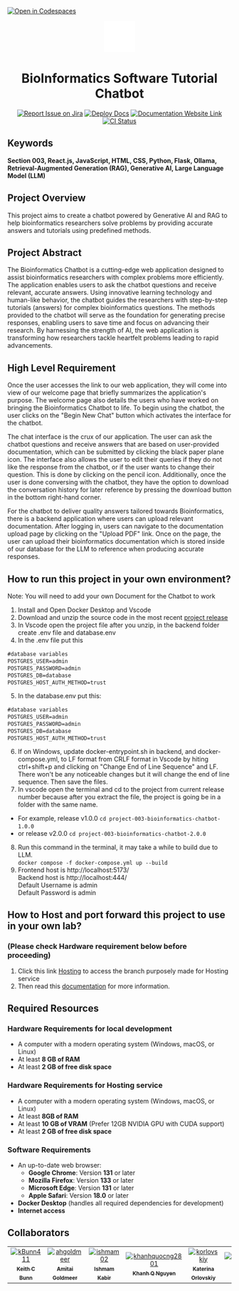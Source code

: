 [![Open in Codespaces](https://classroom.github.com/assets/launch-codespace-2972f46106e565e64193e422d61a12cf1da4916b45550586e14ef0a7c637dd04.svg)](https://classroom.github.com/open-in-codespaces?assignment_repo_id=17857751)
<div align="center">

<img src="https://raw.githubusercontent.com/Capstone-Projects-2025-Spring/project-003-bioinformatics-chatbot/e631e760afa8739c8c61edf0687d2edffcf8e8b2/frontend/logo.svg" width="70" />

# BioInformatics Software Tutorial Chatbot
[![Report Issue on Jira](https://img.shields.io/badge/Report%20Issues-Jira-0052CC?style=flat&logo=jira-software)](https://temple-cis-projects-in-cs.atlassian.net/jira/software/c/projects/DT/issues)
[![Deploy Docs](https://github.com/ApplebaumIan/tu-cis-4398-docs-template/actions/workflows/deploy.yml/badge.svg)](https://github.com/ApplebaumIan/tu-cis-4398-docs-template/actions/workflows/deploy.yml)
[![Documentation Website Link](https://img.shields.io/badge/-Documentation%20Website-brightgreen)](https://capstone-projects-2025-spring.github.io/project-003-bioinformatics-chatbot/)
[![CI Status](https://github.com/Capstone-Projects-2025-Spring/project-003-bioinformatics-chatbot/actions/workflows/ci-tests.yml/badge.svg)](https://github.com/Capstone-Projects-2025-Spring/project-003-bioinformatics-chatbot/actions/workflows/ci-tests.yml)


</div>


## Keywords

**Section 003, React.js, JavaScript, HTML, CSS, Python, Flask, Ollama, Retrieval-Augmented Generation (RAG), Generative AI, Large Language Model (LLM)**

## Project Overview

This project aims to create a chatbot powered by Generative AI and RAG to help bioinformatics researchers solve problems by providing accurate answers and tutorials using predefined methods.

## Project Abstract

The Bioinformatics Chatbot is a cutting-edge web application designed to assist bioinformatics researchers with complex problems more efficiently. The application enables users to ask the chatbot questions and receive relevant, accurate answers. Using innovative learning technology and human-like behavior, the chatbot guides the researchers with step-by-step tutorials (answers) for complex bioinformatics questions. The methods provided to the chatbot will serve as the foundation for generating precise responses, enabling users to save time and focus on advancing their research. By harnessing the strength of AI, the web application is transforming how researchers tackle heartfelt problems leading to rapid advancements. 


## High Level Requirement

Once the user accesses the link to our web application, they will come into view of our welcome page that briefly summarizes the application's purpose. The welcome page also details the users who have worked on bringing the Bioinformatics Chatbot to life. To begin using the chatbot, the user clicks on the "Begin New Chat" button which activates the interface for the chatbot.

The chat interface is the crux of our application. The user can ask the chatbot questions and receive answers that are based on user-provided documentation, which can be submitted by clicking the black paper plane icon. The interface also allows the user to edit their queries if they do not like the response from the chatbot, or if the user wants to change their question. This is done by clicking on the pencil icon. Additionally, once the user is done conversing with the chatbot, they have the option to download the conversation history for later reference by pressing the download button in the bottom right-hand corner.

For the chatbot to deliver quality answers tailored towards Bioinformatics, there is a backend application where users can upload relevant documentation. After logging in, users can navigate to the documentation upload page by clicking on the "Upload PDF" link. Once on the page, the user can upload their bioinformatics documentation which is stored inside of our database for the LLM to reference when producing accurate responses.  
 



## How to run this project in your own environment?

Note: You will need to add your own Document for the Chatbot to work

1. Install and Open Docker Desktop and Vscode
2. Download and unzip the source code in the most recent [project release](github.com/Capstone-Projects-2025-Spring/project-003-bioinformatics-chatbot/releases/latest)
3. In Vscode open the project file after you unzip, in the backend folder create .env file and database.env
4. In the .env file put this
```
#database variables
POSTGRES_USER=admin
POSTGRES_PASSWORD=admin
POSTGRES_DB=database
POSTGRES_HOST_AUTH_METHOD=trust
```
5. In the database.env put this:
```
#database variables
POSTGRES_USER=admin
POSTGRES_PASSWORD=admin
POSTGRES_DB=database
POSTGRES_HOST_AUTH_METHOD=trust
```
6. If on Windows, update docker-entrypoint.sh in backend, and docker-compose.yml, to LF format from CRLF format in Vscode by hiting ctrl+shift+p and clicking on "Change End of Line Sequence" and LF. There won't be any noticeable changes but it will change the end of line sequence. Then save the files.
7. In vscode open the terminal and cd to the project from current release number because after you extract the file, the project is going be in a folder with the same name. 
- For example, release v1.0.0 `cd project-003-bioinformatics-chatbot-1.0.0` 
- or release v2.0.0 `cd project-003-bioinformatics-chatbot-2.0.0`
8. Run this command in the terminal, it may take a while to build due to LLM.  
`docker compose -f docker-compose.yml up --build`
9. Frontend host is http://localhost:5173/  
Backend host is http://localhost:444/  
Default Username is admin  
Default Password is admin  

## How to Host and port forward this project to use in your own lab?  
### (Please check Hardware requirement below before proceeding)

1. Click this link [Hosting](https://github.com/Capstone-Projects-2025-Spring/project-003-bioinformatics-chatbot/tree/Hosting) to access the branch purposely made for Hosting service 
2. Then read this [documentation](https://github.com/Capstone-Projects-2025-Spring/project-003-bioinformatics-chatbot/Hosting) for more information.

## Required Resources
### Hardware Requirements for local development
- A computer with a modern operating system (Windows, macOS, or Linux)
- At least **8 GB of RAM**
- At least **2 GB of free disk space**

### Hardware Requirements for Hosting service 
- A computer with a modern operating system (Windows, macOS, or Linux)
- At least **8GB of RAM**
- At least **10 GB of VRAM** (Prefer 12GB NVIDIA GPU with CUDA support)
- At least **2 GB of free disk space**

### Software Requirements
- An up-to-date web browser:
  - **Google Chrome**: Version **131** or later
  - **Mozilla Firefox**: Version **133** or later
  - **Microsoft Edge**: Version **131** or later
  - **Apple Safari**: Version **18.0** or later
- **Docker Desktop** (handles all required dependencies for development)
- **Internet access**

## Collaborators

[//]: # ( readme: collaborators -start )
<table>
<tr>
    <td align="center">
        <a href="https://github.com/kBunn411">
            <img src="https://avatars.githubusercontent.com/u/117461180?s=88&v=4" width="100;" alt="kBunn411"/>
            <br />
            <sub><b>Keith C Bunn</b></sub>
        </a>
    </td>
    <td align="center">
        <a href="https://github.com/ahgoldmeer">
            <img src="https://avatars.githubusercontent.com/u/95256721?s=88&v=4" width="100;" alt="ahgoldmeer"/>
            <br />
            <sub><b>Amitai Goldmeer</b></sub>
        </a>
    </td>
        <td align="center">
        <a href="https://github.com/ishmam02">
            <img src="https://avatars.githubusercontent.com/u/66305504?s=88&v=4" width="100;" alt="ishmam02"/>
            <br />
            <sub><b>Ishmam Kabir</b></sub>
        </a>
    </td>
        <td align="center">
        <a href="https://github.com/khanhquocng2801">
            <img src="https://avatars.githubusercontent.com/u/102694034?s=88&v=4" width="100;" alt="khanhquocng2801"/>
            <br />
            <sub><b>Khanh Q Nguyen</b></sub>
        </a>
    </td>
        <td align="center">
        <a href="https://github.com/korlovskiy">
            <img src="https://avatars.githubusercontent.com/u/117465477?s=88&v=4" width="100;" alt="korlovskiy"/>
            <br />
            <sub><b>Katerina Orlovskiy</b></sub>
        </a>
    </td>
        <td align="center">
        <a href="https://github.com/JustinTruong456">
            <img src="https://avatars.githubusercontent.com/u/111546803?s=88&v=4" width="100;" alt="JustinTruong456"/>
            <br />
            <sub><b>Justin Truong</b></sub>
        </a>
    </td>
        <td align="center">
        <a href="https://github.com/chroy2">
            <img src="https://avatars.githubusercontent.com/u/91856253?s=88&v=4" width="100;" alt="chroy2"/>
            <br />
            <sub><b>Troy K Witmer</b></sub>
        </a>
    </td>
</tr>
</table>

[//]: # ( readme: collaborators -end )
